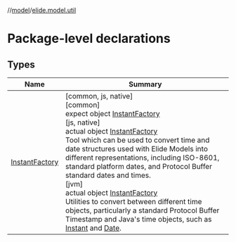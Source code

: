 //[model](../../index.md)/[elide.model.util](index.md)

# Package-level declarations

## Types

| Name | Summary |
|---|---|
| [InstantFactory](-instant-factory/index.md) | [common, js, native]<br>[common]<br>expect object [InstantFactory](-instant-factory/index.md)<br>[js, native]<br>actual object [InstantFactory](-instant-factory/index.md)<br>Tool which can be used to convert time and date structures used with Elide Models into different representations, including ISO-8601, standard platform dates, and Protocol Buffer standard dates and times.<br>[jvm]<br>actual object [InstantFactory](-instant-factory/index.md)<br>Utilities to convert between different time objects, particularly a standard Protocol Buffer Timestamp and Java's time objects, such as [Instant](https://docs.oracle.com/javase/8/docs/api/java/time/Instant.html) and [Date](https://docs.oracle.com/javase/8/docs/api/java/util/Date.html). |

